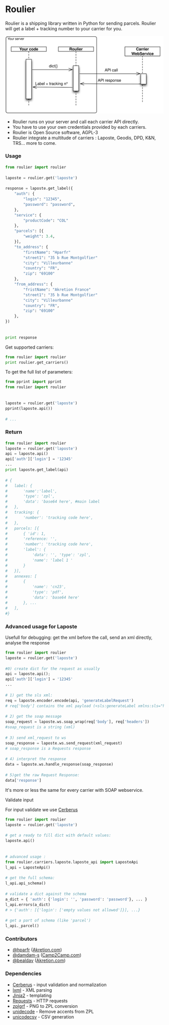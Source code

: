 Roulier
===

Roulier is a shipping library written in Python for sending parcels.
Roulier will get a label + tracking number to your carrier for you.


![big picture](overview.svg)


* Roulier runs on your server and call each carrier API directly.
* You have to use your own credentials provided by each carriers.
* Roulier is Open Source software, AGPL-3
* Roulier integrate a multitude of carriers : Laposte, Geodis, DPD, K&N, TRS... more to come.



### Usage

```python
from roulier import roulier

laposte = roulier.get('laposte')

response = laposte.get_label({
	"auth": { 
		"login": "12345",
		"password": "password",
	},
	"service": {
		"productCode": "COL"
	},
	"parcels": [{
		"weight": 3.4,
	}],
	"to_address": {
		"firstName": "Hparfr"
		"street1": "35 b Rue Montgolfier"
		"city": "Villeurbanne"
        "country": "FR",
        "zip": "69100"
   	},
   	"from_address": {
		"fristName": "Akretion France"
		"street1": "35 b Rue Montgolfier"
		"city": "Villeurbanne"
        "country": "FR",
        "zip": "69100"
   	},
})


print response

```


Get supported carriers:
```python
from roulier import roulier
print roulier.get_carriers()
```

To get the full list of parameters:
```python
from pprint import pprint
from roulier import roulier


laposte = roulier.get('laposte')
pprint(laposte.api())

# ...

```

### Return

```python
from roulier import roulier
laposte = roulier.get('laposte')
api = laposte.api()
api['auth']['login'] = '12345'
...
print laposte.get_label(api)

# {
#	label: {
#		'name':'label',
#		'type': 'zpl',
#		'data': 'base64 here', #main label
#	},
#	tracking: {
#		'number': 'tracking code here',
#	},
#	parcels: [{
#		{ 'id': 1,
#		'reference: '',
#		'number': 'tracking code here',
#		'label': {
#			'data': '', 'type': 'zpl',
#			'name': 'label 1 '
#		}
#	}],
#	annexes: [
#		{
#			'name': 'cn23',
#			'type': 'pdf',
#			'data': 'base64 here'
#		}, ...
#	],
#}
```



### Advanced usage for Laposte

Usefull for debugging: get the xml before the call, send an xml directly, analyse the response

```python
from roulier import roulier
laposte = roulier.get('laposte')

#0) create dict for the request as usually 
api = laposte.api();
api['auth']['login'] = '12345'
...

# 1) get the sls xml: 
req = laposte.encoder.encode(api, 'generateLabelRequest')
# req['body'] contains the xml payload (<sls:generateLabel xmlns:sls="http://sls.ws.coliposte.fr">...</sls:generateLabel>)

# 2) get the soap message
soap_request = laposte.ws.soap_wrap(req['body'], req['headers'])
#soap_request is a string (xml)

# 3) send xml_request to ws
soap_response = laposte.ws.send_request(xml_request)
# soap_response is a Requests response

# 4) interpret the response
data = laposte.ws.handle_response(soap_response)

# 5)get the raw Request Response:
data['response'] 


```
It's more or less the same for every carrier with SOAP webservice.


Validate input

For input validate we use [Cerberus](http://docs.python-cerberus.org/en/stable/)
```python
from roulier import roulier
laposte = roulier.get('laposte')

# get a ready to fill dict with default values:
laposte.api()


# advanced usage : 
from roulier.carriers.laposte.laposte_api import LaposteApi
l_api = LaposteApi()

# get the full schema:
l_api.api_schema()

# validate a dict against the schema
a_dict = { 'auth': {'login': '', 'password': 'password'}, ... }
l_api.errors(a_dict)
# > {'auth': [{'login': ['empty values not allowed']}], ...}

# get a part of schema (like 'parcel')
l_api._parcel()
```


### Contributors


* [@hparfr](https://github.com/hparfr) ([Akretion.com](https://akretion.com))
* [@damdam-s](https://github.com/damdam-s) ([Camp2Camp.com](http://camptocamp.com))
* [@bealdav](https://github.com/bealdav) ([Akretion.com](https://akretion.com))


### Dependencies

* [Cerberus](http://docs.python-cerberus.org/) - input validation and normalization
* [lxml](http://lxml.de/) - XML parsing
* [Jinja2](http://jinja.pocoo.org/) - templating
* [Requests](http://docs.python-requests.org/) - HTTP requests
* [zplgrf](https://github.com/kylemacfarlane/zplgrf) - PNG to ZPL conversion
* [unidecode](https://pypi.python.org/pypi/Unidecode) - Remove accents from ZPL
* [unicodecsv](https://github.com/jdunck/python-unicodecsv) - CSV generation